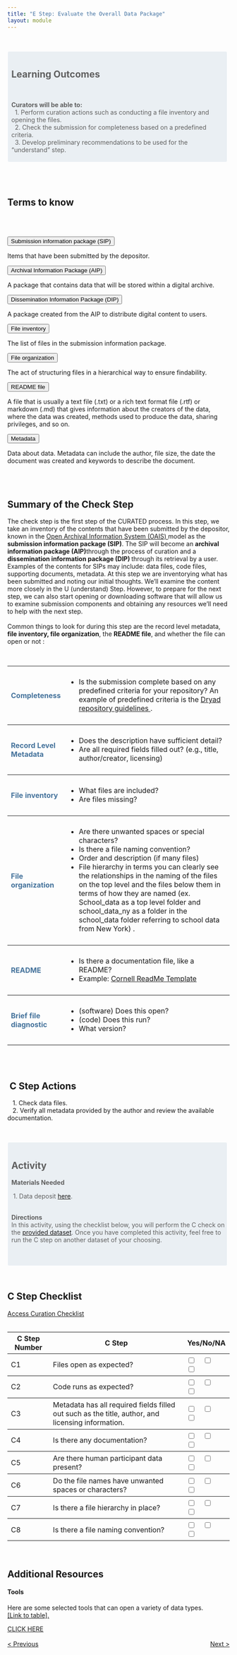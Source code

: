 ```yaml
---
title: "E Step: Evaluate the Overall Data Package"
layout: module
---
```


<br>

<style>

.highlighted-text {
    padding: 0 0 5px 5px;
    border: 1px solid;
    border-color: #ffffff;
    border-radius: 4px;
    margin: 15px 5px 10px 0;
    background-color: rgba(68, 114, 155, 0.1);
    padding-top: 10px;
    padding-left: 8px;

}
</style>

<blockquote class = "highlighted-text">
  <h2>Learning Outcomes</h2>
  <br>
  <p>
<b>Curators will be able to:</b><br>
&nbsp;&nbsp;1. Perform curation actions such as conducting a file inventory and opening the files. 
   <br>
  &nbsp;&nbsp;2. Check the submission for completeness based on a predefined criteria.
   <br>
  &nbsp;&nbsp;3. Develop preliminary recommendations to be used for the “understand” step.

</p>
</blockquote>

<html>
<head>
<meta name="viewport" content="width=device-width, initial-scale=1">
<style>

.collapsible {
background-color: #44729B;
color: white;
cursor: pointer;
padding-bottom: 30px;
padding-top: 30px;
padding-left: 20px;
width: 100%;
border: none;
border-bottom: 3px solid white;
text-align: left;
outline: none;
}

.active, .collapsible:hover {
background-color: #345878;
}

.content {
padding: 0 20px;
max-height: 0;
overflow: hidden;
transition: max-height 0.2s ease-out;
background-color: rgb(68,114,155,0.2);
}

.collapsible:after {
color: #ffffff;
content: "+";
font-size: 20px;
float: right;
margin-left: 5px;
padding-right: 10px;
}

.active:after {
content: "-";
color: #ffffff;
font-size: 20px;
padding-right: 10px;
}
</style>

</head>
<body>
<br>
<br>

<h2>Terms to know</h2>

<br>
<br>

<button class="collapsible">Submission information package (SIP)</button>

<div class="content">
  <p>Items that have been submitted by the depositor.</p>
</div>
<button class="collapsible">Archival Information Package (AIP)</button>
<div class="content">
  <p>A package that contains data that will be stored within a digital archive.</p>
</div>
<button class="collapsible">Dissemination Information Package (DIP)</button>
<div class="content">
  <p>A package created from the AIP to distribute digital content to users.</p>
</div>
<button class="collapsible">File inventory </button>
<div class="content">
  <p>The list of files in the submission information package.</p>
</div>
<button class="collapsible">File organization</button>
<div class="content">
  <p>The act of structuring files in a hierarchical way to ensure findability.</p>
</div>
<button class="collapsible">README file</button>
<div class="content">
  <p>A file that is usually a text file (.txt) or a rich text format file (.rtf) or markdown (.md) that gives information about the creators of the data, where the data was created, methods used to produce the data, sharing privileges, and so on.</p>
</div>
<button class="collapsible">Metadata</button>
<div class="content">
  <p>Data about data. Metadata can include the author, file size, the date the document was created and keywords to describe the document.</p>
</div>

<script>
var coll = document.getElementsByClassName("collapsible");
var i;

for (i = 0; i < coll.length; i++) {
  coll[i].addEventListener("click", function() {
    this.classList.toggle("active");
    var content = this.nextElementSibling;
    if (content.style.maxHeight){
      content.style.maxHeight = null;
    } else {
      content.style.maxHeight = content.scrollHeight + "px";
    } 
  });
}
</script>

</body>
</html>

<br>
<br>

<h2>Summary of the Check Step</h2>
<p>
The check step is the first step of the CURATED process. In this step, we take an inventory of the contents that have been submitted by the depositor, known in the <a href="https://www.oclc.org/research/publications/2000/lavoie-oais.html" target="_blank"> Open Archival Information System (OAIS) </a>  model as the<b> submission information package (SIP)</b>. The SIP will become an <b>archival information package (AIP)</b>through the process of curation and a <b>dissemination information package (DIP) </b>through its retrieval by a user. Examples of the contents for SIPs may include: data files, code files, supporting documents, metadata. At this step we are inventorying what has been submitted and noting our initial thoughts. We’ll examine the content more closely in the U (understand) Step. However, to prepare for the next step, we can also start opening or downloading software that will allow us to examine submission components and obtaining any resources we’ll need to help with the next step.

<br>
<br>
Common things to look for during this step are the record level metadata, <b> file inventory, file organization</b>, the <b>README file</b>, and whether the file can open or not :
</p>

<br>

<table frames=hsides rules=rows>
<tr>
<td style="color:#44729B; padding-top: 2%; padding-bottom: 2%;"><b>Completeness</b></td> 
<td ><ul style="padding-top: 2%; padding-bottom: 2%; padding-left: 5%;"><li> Is the submission complete based on any predefined criteria for your repository? An example of predefined criteria is the <a href="https://datadryad.org/stash/faq#files" target="_blank"> Dryad repository guidelines </a>.</li></ul></td>
</tr>
<tr>
<td style = "color:#44729B; padding-top: 2%; padding-bottom: 2%;"><b>Record Level Metadata</b></td> 
<td><ul style="padding-top: 2%; padding-bottom: 2%; padding-left: 5%;"><li> Does the description have sufficient detail?</li>
<li>Are all required fields filled out? (e.g., title, author/creator, licensing) </li></ul></td>
</tr>
<tr>
<td style = "color:#44729B; padding-top: 2%; padding-bottom: 2%;"><b>File inventory</b></td>
<td ><ul style="padding-top: 2%; padding-bottom: 2%; padding-left: 5%;"><li> What files are included? </li>
<li> Are files missing? </li></ul></td>
</tr>
<tr>
<td style = "color:#44729B; padding-top: 2%; padding-bottom: 2%;"><b>File organization</b></td>
<td><ul style="padding-top: 2%; padding-bottom: 2%; padding-left: 5%;"><li> Are there unwanted spaces or special characters?</li>
<li> Is there a file naming convention? </li>
<li> Order and description (if many files) </li>
<li> File hierarchy in terms you can clearly see the relationships in the naming of the files on the top level and the files below them in terms of how they are named (ex. School_data as a top level folder and school_data_ny as a folder in the school_data folder referring to school data from New York) . </li></ul></td>
</tr>
<tr>
<td style = "color:#44729B; padding-top: 2%; padding-bottom: 2%;"><b>README</b></td>
<td><ul style="padding-top: 2%; padding-bottom: 2%; padding-left: 5%;"><li> Is there a documentation file, like a README?</li>
<li>Example:  <a href="https://cornell.app.box.com/v/ReadmeTemplate" target="_blank"> Cornell ReadMe Template </a> </li></ul></td>
</tr>
<tr>
<td style = "color:#44729B; padding-top: 2%; padding-bottom: 2%;" ><b>Brief file diagnostic</b></td>
<td><ul style="padding-top: 2%; padding-bottom: 2%; padding-left: 5%;"><li> (software) Does this open? </li>
<li> (code) Does this run? </li>
<li> What version? </li></ul></td>
</tr>
</table>

<br>
<br>

<h2>&nbsp;C Step Actions</h2>
<p>
  &nbsp;&nbsp;&nbsp;1.  Check data files.
   <br>
  &nbsp;&nbsp;&nbsp;2.  Verify all metadata provided by the author and review the available documentation.

   <br>
</p>
<br>

<blockquote class = "highlighted-text">
<h2> Activity </h2>

<p>

<b>Materials Needed</b><br>

&nbsp;1. Data deposit <a href="https://docs.google.com/spreadsheets/d/1u3jdZ6Pq2IImxeddOQjWE1Y_7ssUTY0V/edit#gid=1453514557" target="_blank">here</a>.
<br>
<br>

<b>Directions</b><br>
In this activity, using the checklist below, you will perform the C check on the <a href="https://docs.google.com/spreadsheets/d/1u3jdZ6Pq2IImxeddOQjWE1Y_7ssUTY0V/edit#gid=1453514557" target="_blank">provided dataset</a>. Once you have completed this activity, feel free to run the C step on another dataset of your choosing.

<br>
</p>
</blockquote>

<br>

<h2>C Step Checklist</h2>

<div class="flex-contianer">
     <a class="button button-primary" href="https://docs.google.com/document/d/1RWt2obXOOeJRRFmVo9VAkl4h41cL33Zm5YYny3hbPZ8/edit" target = "_blank"> Access Curation Checklist</a>
</div>
<br>
<table frames=hsides rules=rows>
<th>C Step Number</th>
<th>C Step</th>
<th>Yes/No/NA</th>
<tr>
<td  style="padding-top: 1%; padding-bottom: 1%;">C1</td>
<td  style="padding-top: 1%; padding-bottom: 1%;">Files open as expected?</td>
<td style="padding-top: 1%; padding-bottom: 1%;"><input type="checkbox">&nbsp;&nbsp;&nbsp; <input type="checkbox">&nbsp;&nbsp;&nbsp; <input type="checkbox"></td>
</tr>
<tr>
<td style="padding-top: 1%; padding-bottom: 1%;">C2</td>
<td style="padding-top: 1%; padding-bottom: 1%;">Code runs as expected?</td>
<td style="padding-top: 1%; padding-bottom: 1%;"><input type="checkbox">&nbsp;&nbsp;&nbsp; <input type="checkbox">&nbsp;&nbsp;&nbsp; <input type="checkbox"></td>
</tr>
<tr>
<td style="padding-top: 1%; padding-bottom: 1%;">C3</td>
<td style="padding-top: 1%; padding-bottom: 1%;">Metadata has all required fields filled out such as the title, author, and licensing information.</td>
<td style="padding-top: 1%; padding-bottom: 1%;"><input type="checkbox">&nbsp;&nbsp;&nbsp; <input type="checkbox">&nbsp;&nbsp;&nbsp; <input type="checkbox"></td>
</tr>
<tr>
<td style="padding-top: 1%; padding-bottom: 1%;">C4</td>
<td style="padding-top: 1%; padding-bottom: 1%;">Is there any documentation?</td>
<td style="padding-top: 1%; padding-bottom: 1%;"><input type="checkbox">&nbsp;&nbsp;&nbsp; <input type="checkbox">&nbsp;&nbsp;&nbsp; <input type="checkbox"></td>
</tr>
<tr>
<td style="padding-top: 1%; padding-bottom: 1%;">C5</td>
<td style="padding-top: 1%; padding-bottom: 1%;">Are there human participant data present?</td>
<td style="padding-top: 1%; padding-bottom: 1%;"><input type="checkbox">&nbsp;&nbsp;&nbsp; <input type="checkbox">&nbsp;&nbsp;&nbsp; <input type="checkbox"></td>
</tr>
<tr>
<td style="padding-top: 1%; padding-bottom: 1%;">C6</td>
<td style="padding-top: 1%; padding-bottom: 1%;">Do the file names have unwanted spaces or characters?</td>
<td style="padding-top: 1%; padding-bottom: 1%;"><input type="checkbox">&nbsp;&nbsp;&nbsp; <input type="checkbox">&nbsp;&nbsp;&nbsp; <input type="checkbox"></td>
</tr>
<tr>
<td style="padding-top: 1%; padding-bottom: 1%;">C7</td>
<td style="padding-top: 1%; padding-bottom: 1%;">Is there a file hierarchy in place?</td>
<td style="padding-top: 1%; padding-bottom: 1%;"><input type="checkbox">&nbsp;&nbsp;&nbsp; <input type="checkbox">&nbsp;&nbsp;&nbsp; <input type="checkbox"></td>
</tr>
<tr>
<td style="padding-top: 1%; padding-bottom: 1%;">C8</td>
<td style="padding-top: 1%; padding-bottom: 1%;">Is there a file naming convention?</td>
<td style="padding-top: 1%; padding-bottom: 1%;"><input type="checkbox">&nbsp;&nbsp;&nbsp; <input type="checkbox">&nbsp;&nbsp;&nbsp; <input type="checkbox"></td>
</tr>
</table>

<br>
<h2>Additional Resources</h2>

<h4>Tools </h4>
<p>
Here are some selected tools that can open a variety of data types. <br>
<a href="https://docs.google.com/spreadsheets/d/1Xu2TlLePQ2jZ-ox3Ym7QBkeWPRCGX6mz7YjjKrkLyQY/edit#gid=0" target="_blank">[Link to table].</a>
</p>
<div class="flex-contianer">
     <a class="button button-primary" href="#" target="_blank"> CLICK HERE</a>
</div>

<style>
.flex-contianer {
  display: flex;
  justify-content: space-between;
}
</style>

<br>

<div class="flex-contianer">
     <a class="button button-primary" href="/CURATED/data"> < Previous</a>
     <a class="button button-primary" href="/CURATED/modules/module-u"> Next > </a>
</div>
